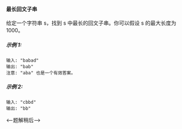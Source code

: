 #### 最长回文子串

给定一个字符串 s，找到 s 中最长的回文子串。你可以假设 s 的最大长度为 1000。

##### 示例 1:
```$xslt
输入: "babad"
输出: "bab"
注意: "aba" 也是一个有效答案。
```

##### 示例 2:
```$xslt
输入: "cbbd"
输出: "bb"
```

<--题解稍后-->